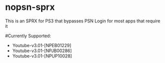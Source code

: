 # nopsn-sprx
This is an SPRX for PS3 that bypasses PSN Login for most apps that require it


#Currently Supported:

- Youtube-v3.01-[NPEB01229]
- Youtube-v3.01-[NPJB00286]
- Youtube-v3.01-[NPUP10028]

